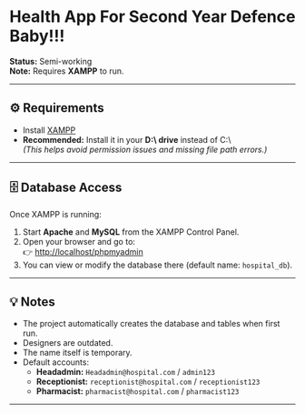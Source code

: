 # Health App For Second Year Defence Baby!!!

**Status:** Semi-working  
**Note:** Requires **XAMPP** to run.

---

## ⚙️ Requirements
- Install [XAMPP](https://www.apachefriends.org/index.html)  
- **Recommended:** Install it in your **D:\ drive** instead of C:\  
  *(This helps avoid permission issues and missing file path errors.)*

---

## 🗄️ Database Access
Once XAMPP is running:
1. Start **Apache** and **MySQL** from the XAMPP Control Panel.  
2. Open your browser and go to:  
   👉 [http://localhost/phpmyadmin](http://localhost/phpmyadmin)  
3. You can view or modify the database there (default name: `hospital_db`).

---

## 💡 Notes
- The project automatically creates the database and tables when first run.  
- Designers are outdated.
- The name itself is temporary.
- Default accounts:  
  - **Headadmin:** `Headadmin@hospital.com` / `admin123`  
  - **Receptionist:** `receptionist@hospital.com` / `receptionist123`  
  - **Pharmacist:** `pharmacist@hospital.com` / `pharmacist123`

---
